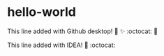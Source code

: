 # hello-world

This line added with Github desktop! :tada: :sparkles: :octocat: :pizza:

This line added with IDEA! :pizza: :octocat:
